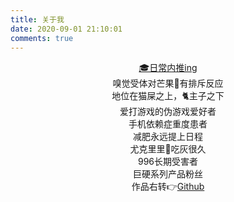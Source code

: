 ```yaml
---
title: 关于我
date: 2020-09-01 21:10:01
comments: true
---
```


<div style="text-align:center;">
<a href="/referral">🎓日常内推ing</a>
<br/>
嗅觉受体对芒果🥭有排斥反应
<br/>
地位在猫屎之上，🐈主子之下
<br/>
爱打游戏的伪游戏爱好者
<br/>
手机依赖症重度患者
<br/>
减肥永远提上日程
<br/>
尤克里里🎸吃灰很久
<br/>
996长期受害者
<br/>
巨硬系列产品粉丝
<br/>
作品右转👉<a href="https://github.com/Nomango" target="_blank">Github</a>
</div>

